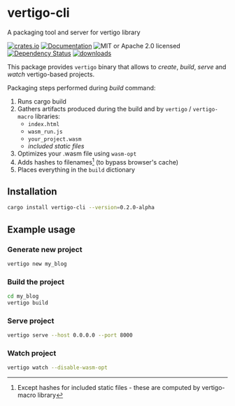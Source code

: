 # vertigo-cli

A packaging tool and server for vertigo library

[![crates.io](https://img.shields.io/crates/v/vertigo-cli)](https://crates.io/crates/vertigo-cli)
[![Documentation](https://docs.rs/vertigo-cli/badge.svg)](https://docs.rs/vertigo-cli)
![MIT or Apache 2.0 licensed](https://img.shields.io/crates/l/vertigo-cli.svg)
[![Dependency Status](https://deps.rs/crate/vertigo-cli/0.2.0-alpha/status.svg)](https://deps.rs/crate/vertigo-cli/0.2.0-alpha)
[![downloads](https://img.shields.io/crates/d/vertigo-cli.svg)](https://crates.io/crates/vertigo-cli)

This package provides `vertigo` binary that allows to _create_, _build_, _serve_ and _watch_ vertigo-based projects.

Packaging steps performed during _build_ command:

1. Runs cargo build
2. Gathers artifacts produced during the build and by `vertigo` / `vertigo-macro` libraries:
    - `index.html`
    - `wasm_run.js`
    - `your_project.wasm`
    - _included static files_
3. Optimizes your .wasm file using `wasm-opt`
4. Adds hashes to filenames[^hashes] (to bypass browser's cache)
5. Places everything in the `build` dictionary

## Installation

```sh
cargo install vertigo-cli --version=0.2.0-alpha
```

## Example usage

### Generate new project

```sh
vertigo new my_blog
```

### Build the project

```sh
cd my_blog
vertigo build
```

### Serve project

```sh
vertigo serve --host 0.0.0.0 --port 8000
```

### Watch project

```sh
vertigo watch --disable-wasm-opt
```

[^hashes]: Except hashes for included static files - these are computed by vertigo-macro library
